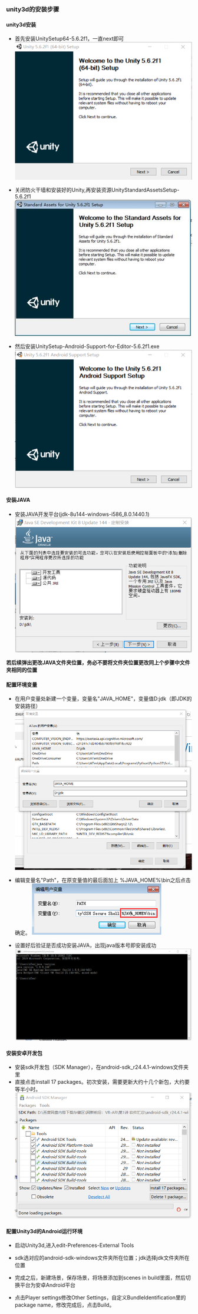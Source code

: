 ### unity3d的安装步骤  

#### unity3d安装
- 首先安装UnitySetup64-5.6.2f1，一直next即可  
![](https://github.com/ViTaSoyi/unity-installation/blob/master/images/unity%E7%AC%AC%E4%B8%80%E6%AD%A5.png)  

- 关闭防火干墙和安装好的Unity,再安装资源UnityStandardAssetsSetup-5.6.2f1  
![](https://github.com/ViTaSoyi/unity-installation/blob/master/images/unity%E7%AC%AC%E4%BA%8C%E6%AD%A5.jpg)  

- 然后安装UnitySetup-Android-Support-for-Editor-5.6.2f1.exe  
![](https://github.com/ViTaSoyi/unity-installation/blob/master/images/unity%E7%AC%AC%E4%B8%89%E6%AD%A5.png)  

#### 安装JAVA
- 安装JAVA开发平台(jdk-8u144-windows-i586_8.0.1440.1)  
![](https://github.com/ViTaSoyi/unity-installation/blob/master/images/java%E5%AE%89%E8%A3%85.png)  

**若后续弹出更改JAVA文件夹位置，务必不要将文件夹位置更改同上个步骤中文件夹相同的位置**  

#### 配置环境变量  
- 在用户变量处新建一个变量，变量名"JAVA_HOME"，变量值D:jdk（即JDK的安装路径）  
![](https://github.com/ViTaSoyi/unity-installation/blob/master/images/%E6%B7%BB%E5%8A%A0%E5%8F%98%E9%87%8Fjava-home.png)  

- 编辑变量名"Path"，在原变量值的最后面加上 %JAVA_HOME%\bin之后点击确定。
![](https://github.com/ViTaSoyi/unity-installation/blob/master/images/%E7%BC%96%E8%BE%91path.png)  

- 设置好后验证是否成功安装JAVA，出现java版本号即安装成功  
![](https://github.com/ViTaSoyi/unity-installation/blob/master/images/%E9%AA%8C%E8%AF%81java%E5%AE%89%E8%A3%85.png)  

#### 安装安卓开发包  
- 安装sdk开发包（SDK Manager），在android-sdk_r24.4.1-windows文件夹里  
- 直接点击install 17 packages。初次安装，需要更新大约十几个新包，大约要等半小时。  
![](https://github.com/ViTaSoyi/unity-installation/blob/master/images/%E5%AE%89%E8%A3%85%E5%AE%89%E5%8D%93.png)

#### 配置Unity3d的Android运行环境  
- 启动Unity3d,进入edit-Preferences-External Tools  
- sdk选对应的android-sdk-windows文件夹所在位置；jdk选择jdk文件夹所在位置
![]()  

- 完成之后，新建场景，保存场景，将场景添加到scenes in build里面，然后切换平台为安卓Android平台

- 点击Player settings修改Other Settings，自定义BundleIdentification里的package name，修改完成后，点击Build。
